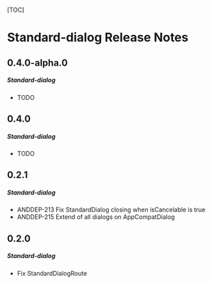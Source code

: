 [TOC]
# Standard-dialog Release Notes
## 0.4.0-alpha.0
##### Standard-dialog
* TODO
## 0.4.0
##### Standard-dialog
* TODO 
## 0.2.1
##### Standard-dialog
* ANDDEP-213 Fix StandardDialog closing when isCancelable is true
* ANDDEP-215 Extend of all dialogs on AppCompatDialog
## 0.2.0
##### Standard-dialog
* Fix StandardDialogRoute